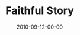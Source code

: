 ---
layout: message
category: message
series: "The Faithful"
title: "Faithful Story"
date: 2010-09-12-00-00
message_id: 637
audio: "http://s3.amazonaws.com/crossroads-media/messages/audio/thefaithful05.mp3"
audio-duration: "37:48"
program: "http://s3.amazonaws.com/crossroads-media/documents/09_11-12_10Program.pdf"
description: "Brian talks about what it looks like to be faithful in your profession."
video: "http://s3.amazonaws.com/crossroads-media/messages/video/thefaithful05.mp4"
video-duration: "37:52"
video-image: "http://s3.amazonaws.com/crossroads-media/images/TheFaithful05_still.jpg"
explicit: false
---